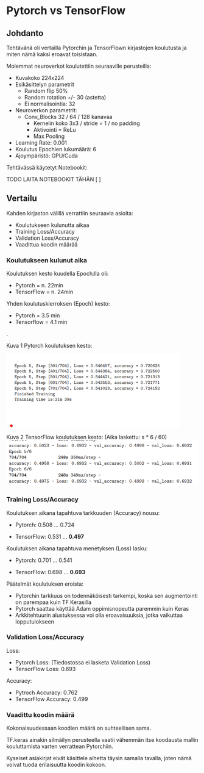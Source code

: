 # Pytorch vs TensorFlow

## Johdanto
Tehtävänä oli vertailla Pytorchin ja TensorFlown kirjastojen koulutusta ja miten nämä kaksi eroavat toisistaan.

Molemmat neuroverkot koulutettiin seuraaville perusteilla:
-   Kuvakoko 224x224
-   Esikäsittelyn parametrit
    -   Random flip 50%
    -   Random rotation +/- 30 (astetta)
    -   Ei normalisointia: 32
-   Neuroverkon parametrit:
    -   Conv_Blocks 32 / 64 / 128 kanavaa
        -   Kernelin koko 3x3 / stride = 1 / no padding
        -   Aktivointi = ReLu
        -   Max Pooling
-   Learning Rate: 0.001
-   Koulutus Epochien lukumäärä: 6
-   Ajoympäristö: GPU/Cuda

Tehtävässä käytetyt Notebookit:

TODO LAITA NOTEBOOKIT TÄHÄN [ ]


## Vertailu

Kahden kirjaston välillä verrattiin seuraavia asioita:
-   Koulutukseen kulunutta aikaa
-   Training Loss/Accuracy
-   Validation Loss/Accuracy
-   Vaadittua koodin määrää


### Koulutukseen kulunut aika

Koulutuksen kesto kuudella Epoch:lla oli:
-   Pytorch = n. 22min
-   TensorFlow = n. 24min

Yhden koulutuskierroksen (Epoch) kesto:
-   Pytorch = 3.5 min
-   Tensorflow = 4.1 min
  


.

Kuva 1 Pytorch koulutuksen kesto:

![Kuva1_Pytorch_koulutus](image.png) 

Kuva 2 TensorFlow koulutuksen kesto: (Aika laskettu: s * 6 / 60)
![alt text](image-1.png)

### Training Loss/Accuracy 

Koulutuksen aikana tapahtuva tarkkuuden (Accuracy) nousu:
- Pytorch: 0.508 ... 0.724

- TensorFlow: 0.531 ... **0.497**

Koulutuksen aikana tapahtuva menetyksen (Loss) lasku:
- Pytorch: 0.701 ... 0.541

- TensorFlow: 0.698 ... **0.693**

Päätelmät koulutuksen eroista:

-   Pytorchin tarkkuus on todennäköisesti tarkempi, koska sen augmentointi on parempaa kuin TF Kerasilla
-   Pytorch saattaa käyttää Adam oppimisnopeutta paremmin kuin Keras
-   Arkkitehtuurin alustuksessa voi olla eroavaisuuksia, jotka vaikuttaa lopputulokseen


### Validation Loss/Accuracy
Loss:
- Pytorch Loss: (Tiedostossa ei lasketa Validation Loss)
- TensorFlow Loss: 0.693

Accuracy:
- Pytroch Accuracy: 0.762
- TensorFlow Accuracy: 0.499

### Vaadittu koodin määrä

Kokonaisuudessaan koodien määrä on suhteellisen sama.

TF.keras ainakin silmäilyn perusteella vaatii vähemmän itse koodausta mallin kouluttamista varten verrattean Pytorchiin.

Kyseiset asiakirjat eivät käsittele aihetta täysin samalla tavalla, joten nämä voivat tuoda erilaisuutta koodin kokoon.


